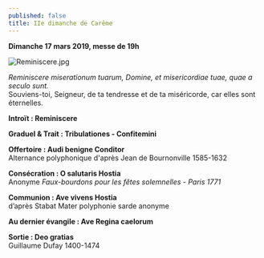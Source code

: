 ```yaml
---
published: false
title: IIe dimanche de Carême
---
```

**Dimanche 17 mars 2019, messe de 19h**  

![Reminiscere.jpg]({{site.baseurl}}/images/Reminiscere.jpg)

*Reminiscere miserationum tuarum, Domine, et misericordiae tuae, quae a seculo sunt.*  
Souviens-toi, Seigneur, de ta tendresse et de ta miséricorde, car elles sont éternelles.

**Introït : Reminiscere**

**Graduel & Trait : Tribulationes - Confitemini**

**Offertoire :  Audi benigne Conditor**  
Alternance polyphonique d'après Jean de Bournonville 1585-1632

**Consécration : O salutaris Hostia**  
Anonyme *Faux-bourdons pour les fêtes solemnelles - Paris 1771*

**Communion : Ave vivens Hostia**  
d’après Stabat Mater polyphonie sarde anonyme

**Au dernier évangile : Ave Regina caelorum**  

**Sortie : Deo gratias**  
Guillaume Dufay 1400-1474